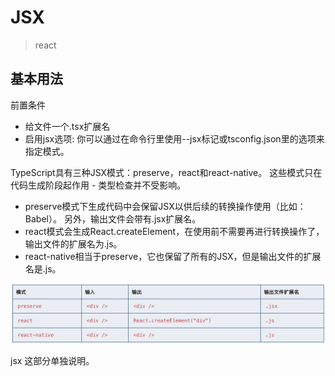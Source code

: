 # JSX

> react

## 基本用法

前置条件

- 给文件一个.tsx扩展名
- 启用jsx选项: 你可以通过在命令行里使用--jsx标记或tsconfig.json里的选项来指定模式。

TypeScript具有三种JSX模式：preserve，react和react-native。 这些模式只在代码生成阶段起作用 - 类型检查并不受影响。

- preserve模式下生成代码中会保留JSX以供后续的转换操作使用（比如：Babel）。 另外，输出文件会带有.jsx扩展名。
- react模式会生成React.createElement，在使用前不需要再进行转换操作了，输出文件的扩展名为.js。
- react-native相当于preserve，它也保留了所有的JSX，但是输出文件的扩展名是.js。

![jsx1](../resource/img/jsx.1.png)

jsx 这部分单独说明。
